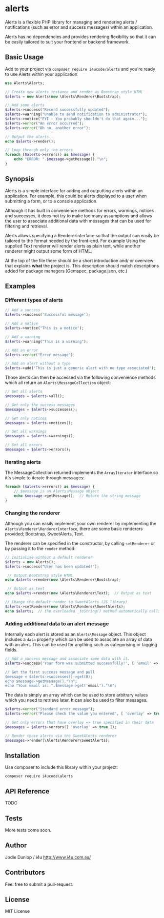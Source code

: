 # alerts
Alerts is a flexible PHP library for managing and rendering alerts / notifications (such as error and success messages) within an application.  

Alerts has no dependencies and provides rendering flexibility so that it can be easily tailored to suit your frontend or backend framework.

## Basic Usage

Add to your project via `composer require i4ucode/alerts` and you're ready to use Alerts within your application:

```php
use Alerts\Alerts;

// Create new alerts instance and render as Boostrap style HTML
$alerts = new Alerts(new \Alerts\Renderer\Bootstrap);	

// Add some alerts
$alerts->success("Record successfully updated");
$alerts->warning("Unable to send notification to administrator");
$alerts->notice("FYI - You probably shouldn't do that again...");
$alerts->error("An error occurred");
$alerts->error("Oh no, another error");

// Output the alerts 
echo $alerts->render();

// Loop through only the errors
foreach ($alerts->errors() as $message) {
	echo "ERROR: ".$message->getMessage()."\n";
}
```

## Synopsis

Alerts is a simple interface for adding and outputting alerts within an application. For example, this could be alerts displayed to a user when submitting a form, or to a console application.

Although it has built in convenience methods for errors, warnings, notices and successes, it does not try to make too many assumptions and allows the user to associate additional data with messages that can be used for filtering and retrieval.

Alerts allows specifying a RendererInterface so that the output can easily be tailored to the format needed by the front-end.  For example Using the supplied Text renderer will render alerts as plain text, while another renderer might output some form of HTML.



At the top of the file there should be a short introduction and/ or overview that explains **what** the project is. This description should match descriptions added for package managers (Gemspec, package.json, etc.)

## Examples


### Different types of alerts

```php
// Add a success
$alerts->success('Successful message');

// Add a notice
$alerts->notice("This is a notice");

// Add a warning
$alerts->warning("This is a warning");

// Add an error
$alerts->error("Error message");

// Add an alert without a type
$alerts->add('This is just a generic alert with no type associated');
```

Those alerts can then be accessed via the following convenience methods which all return an `Alerts\MessageCollection` object:

```php
// Get all alerts
$messages = $alerts->all();

// Get only the success messages
$messages = $alerts->successes();

// Get only notices
$messages = $alerts->notices();

// Get all warnings
$messages = $alerts->warnings();

// Get all errors
$messages = $alerts->errors();
```

### Iterating alerts

The MessageCollection returned implements the `ArrayIterator` interface so it's simple to iterate through messages:

```php
foreach ($alerts->errors() as $message) {
    // $message is an Alerts\Message object
    echo $message->getMessage();  // Return the string message
}
```

### Changing the renderer

Although you can easily implement your own renderer by implementing the `Alerts\Renderer\RendererInterface`, there are some basic renderers provided; Bootstrap, SweetAlerts, Text.

The renderer can be specified in the constructor, by calling `setRenderer` or by passing it to the `render` method:

```php
// Initialise without a default renderer
$alerts = new Alerts();
$alerts->success("User has been updated!");

 // Output Bootstrap style HTML
echo $alerts->render(new \Alerts\Renderer\Bootstrap); 

 // Output as text
echo $alerts->render(new \Alerts\Renderer\Text);  // Output as text

// Change the default render to SweetAlerts (JS library)
$alerts->setRenderer(new \Alerts\Renderer\SweetAlerts); 
echo $alerts;  // the overloaded _toString() method automatically calls render()
```

### Adding additional data to an alert message

Internally each alert is stored as an `Alerts\Message` object.  This object includes a `data` property which can be used to associate an array of data with an alert.  This can be used for anything such as categorising or tagging fields.

```php
// Add a success message and associate some data with it.
$alerts->success('Your form was submitted successfully!', [ 'email' => 'walter@example.com ]);

// Get the first success message and pull 
$message = $alerts->successes()->get(0);
echo $message->getMessage()."\n";
echo "Your email is: ".$message->get('email')."\n";
```

The data is simply an array which can be used to store arbitrary values which you need to retrieve later.  It can also be used to filter messages.

```php
$alerts->error("Standard error message");
$alerts->error("Please check the value you entered", [ 'overlay' => true ]);

// Get only errors that have overlay => true specified in their data
$messages = $alerts->errors([ 'overlay' => true ]);

// Render those alerts via the SweetAlerts renderer
$messages->render(\Alerts\Renderer\SweetAlerts);
```


## Installation

Use composer to include this library within your project:
```
composer require i4ucode\alerts
```

## API Reference

TODO

## Tests

More tests come soon.

## Author

Jodie Dunlop / i4u
http://www.i4u.com.au/

## Contributors

Feel free to submit a pull-request.

## License

MIT License
